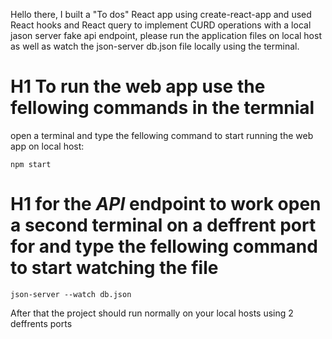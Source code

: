 Hello there, I built a "To dos" React app using create-react-app and used React hooks and React query to implement CURD operations with a local jason server fake api endpoint, please run the application files on local host as well as watch the json-server db.json file locally using the terminal.

# H1 To run the web app use the fellowing commands in the termnial

open a terminal and type the fellowing command to start running the web app on local host:

`npm start`

# H1 for the _API_ endpoint to work open a second terminal on a deffrent port for and type the fellowing command to start watching the file

`json-server --watch db.json`

After that the project should run normally on your local hosts using 2 deffrents ports
